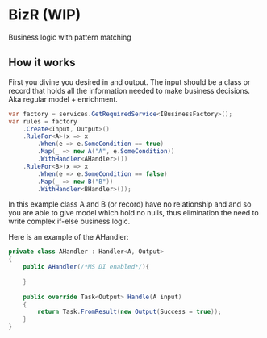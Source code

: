 # BizR (WIP)
Business logic with pattern matching
                            
## How it works

First you divine you desired in and output. The input should be a 
class or record that holds all the information needed to 
make business decisions. Aka regular model + enrichment. 

```csharp
var factory = services.GetRequiredService<IBusinessFactory>();
var rules = factory
    .Create<Input, Output>()
    .RuleFor<A>(x => x
        .When(e => e.SomeCondition == true)
        .Map(_ => new A("A", e.SomeCondition))
        .WithHandler<AHandler>()) 
    .RuleFor<B>(x => x
        .When(e => e.SomeCondition == false)
        .Map(_ => new B("B"))
        .WithHandler<BHandler>());
```
In this example class A and B (or record) have no relationship
and and so you are able to give model which hold no nulls, thus 
elimination the need to write complex if-else business logic.

Here is an example of the AHandler:

```csharp
private class AHandler : Handler<A, Output>
{
    public AHandler(/*MS DI enabled*/){
        
    }
    
    public override Task<Output> Handle(A input)
    {
        return Task.FromResult(new Output(Success = true));
    }
}
```